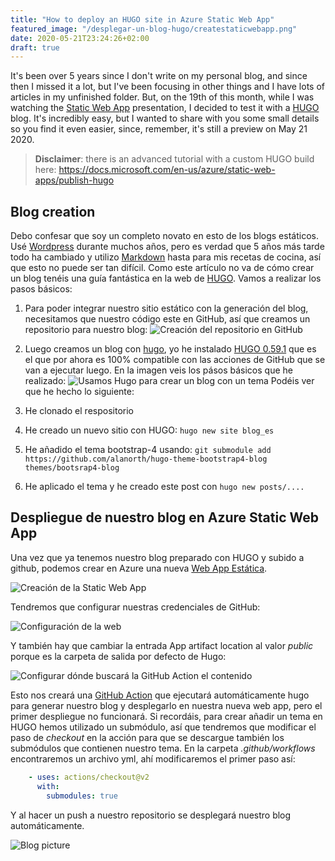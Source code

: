 ```yaml
---
title: "How to deploy an HUGO site in Azure Static Web App"
featured_image: "/desplegar-un-blog-hugo/createstaticwebapp.png"
date: 2020-05-21T23:24:26+02:00
draft: true
---
```


It's been over 5 years since I don't write on my personal blog, and since then I missed it a lot, but I've been focusing in other things  and I have lots of articles in my unfinished folder. But, on the 19th of this month, while I was watching the [Static Web App](https://mybuild.microsoft.com/sessions/898230c4-1350-4fc6-acba-6baf1a58d76a?source=sessions) presentation, I decided to test it with a  [HUGO](https://gohugo.io) blog. It's incredibly easy, but I wanted to share with you some small details so you find it even easier, since, remember, it's still a preview on May 21 2020.

> **Disclaimer**: there is an advanced tutorial with a custom HUGO build here: https://docs.microsoft.com/en-us/azure/static-web-apps/publish-hugo

## Blog creation

Debo confesar que soy un completo novato en esto de los blogs estáticos. Usé [Wordpress](https://jmservera.wordpress.com) durante muchos años, pero es verdad que 5 años más tarde todo ha cambiado y utilizo [Markdown](https://daringfireball.net/projects/markdown/) hasta para mis recetas de cocina, así que esto no puede ser tan difícil. Como este artículo no va de cómo crear un blog tenéis una guía fantástica en la web de [HUGO](https://gohugo.io/getting-started/quick-start/). Vamos a realizar los pasos básicos:

1. Para poder integrar nuestro sitio estático con la generación del blog, necesitamos que nuestro código este en GitHub, así que creamos un repositorio para nuestro blog:
  ![Creación del repositorio en GitHub][repo-create]

2. Luego creamos un blog con [hugo](https://gohugo.io), yo he instalado [HUGO 0.59.1](https://github.com/gohugoio/hugo/releases/tag/v0.59.1) que es el que por ahora es 100% compatible con las acciones de GitHub que se van a ejecutar luego. En la imagen veis los pásos básicos que he realizado:
  ![Usamos Hugo para crear un blog con un tema][hugo-create]
  Podéis ver que he hecho lo siguiente:
  1. He clonado el respositorio
  2. He creado un nuevo sitio con HUGO: ```hugo new site blog_es```
  3. He añadido el tema bootstrap-4 usando: ```git submodule add https://github.com/alanorth/hugo-theme-bootstrap4-blog themes/bootsrap4-blog```
  4. He aplicado el tema y he creado este post con ```hugo new posts/....```

## Despliegue de nuestro blog en Azure Static Web App

Una vez que ya tenemos nuestro blog preparado con HUGO y subido a github, podemos crear en Azure una nueva [Web App Estática](https://azure.microsoft.com/en-us/services/app-service/static/).

![Creación de la Static Web App][webapp-create]

Tendremos que configurar nuestras credenciales de GitHub:

![Configuración de la web][webapp-config]

Y también hay que cambiar la entrada App artifact location al valor *public* porque es la carpeta de salida por defecto de Hugo:

![Configurar dónde buscará la GitHub Action el contenido][webapp-config-artifact]

Esto nos creará una [GitHub Action](https://github.com/features/actions) que ejecutará automáticamente hugo para generar nuestro blog y desplegarlo en nuestra nueva web app, pero el primer despliegue no funcionará. Si recordáis, para crear añadir un tema en HUGO hemos utilizado un submódulo, así que tendremos que modificar el paso de *checkout* en la acción para que se descargue también los submódulos que contienen nuestro tema. En la carpeta *.github/workflows* encontraremos un archivo yml, ahí modificaremos el primer paso así: 

``` yaml
    - uses: actions/checkout@v2
      with:
        submodules: true
```
Y al hacer un push a nuestro repositorio se desplegará nuestro blog automáticamente.

![Blog picture][blog-picture]

[repo-create]: /desplegar-un-blog-hugo/createrepo.png "Crea un repositorio en GitHub"
[hugo-create]: /desplegar-un-blog-hugo/createhugofirstpost.png "Crea el primer post con hugo"

[webapp-create]: /desplegar-un-blog-hugo/createstaticwebapp.png "Crea una web app estática"

[webapp-config]: /desplegar-un-blog-hugo/createstaticwebapp_2.png "Configurar repositorio de GitHub"

[webapp-config-artifact]: /desplegar-un-blog-hugo/createstaticwebapp_3.png "Configurar carpeta public como output de hugo"

[blog-picture]: /desplegar-un-blog-hugo/blogpicture_en.png "Blog picture"

